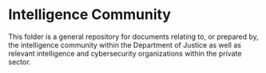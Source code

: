 # Intelligence Community

This folder is a general repository for documents relating to, or prepared by, the intelligence community within the Department of Justice as well as relevant intelligence and cybersecurity organizations within the private sector.
